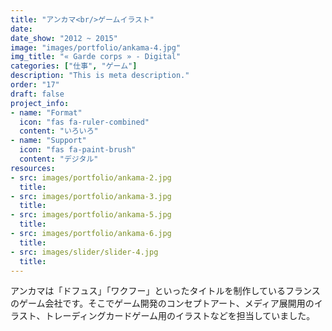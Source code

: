 ```yaml
---
title: "アンカマ<br/>ゲームイラスト"
date:
date_show: "2012 ~ 2015"
image: "images/portfolio/ankama-4.jpg"
img_title: "« Garde corps » - Digital"
categories: ["仕事", "ゲーム"]
description: "This is meta description."
order: "17"
draft: false
project_info:
- name: "Format"
  icon: "fas fa-ruler-combined"
  content: "いろいろ"
- name: "Support"
  icon: "fas fa-paint-brush"
  content: "デジタル"
resources:
- src: images/portfolio/ankama-2.jpg
  title:
- src: images/portfolio/ankama-3.jpg
  title:
- src: images/portfolio/ankama-5.jpg
  title:
- src: images/portfolio/ankama-6.jpg
  title:
- src: images/slider/slider-4.jpg
  title:
---
```


アンカマは「ドフュス」「ワクフー」といったタイトルを制作しているフランスのゲーム会社です。そこでゲーム開発のコンセプトアート、メディア展開用のイラスト、トレーディングカードゲーム用のイラストなどを担当していました。
